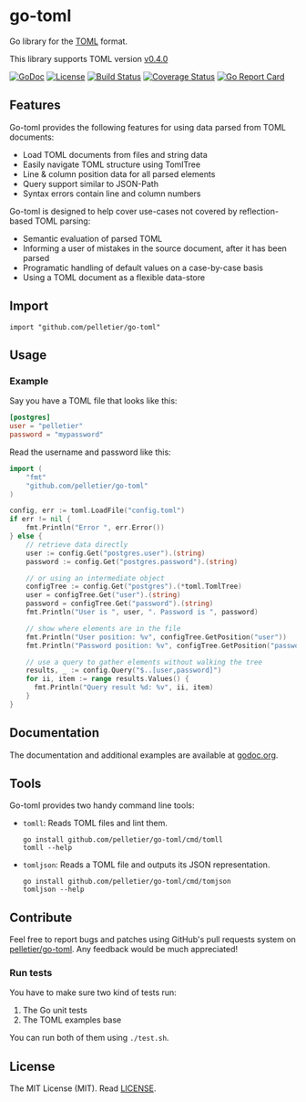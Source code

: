 # go-toml

Go library for the [TOML](https://github.com/mojombo/toml) format.

This library supports TOML version
[v0.4.0](https://github.com/toml-lang/toml/blob/master/versions/en/toml-v0.4.0.md)

[![GoDoc](https://godoc.org/github.com/pelletier/go-toml?status.svg)](http://godoc.org/github.com/pelletier/go-toml)
[![License](https://img.shields.io/badge/license-MIT-blue.svg)](https://github.com/goadesign/goa/blob/master/LICENSE)
[![Build Status](https://travis-ci.org/pelletier/go-toml.svg?branch=master)](https://travis-ci.org/pelletier/go-toml)
[![Coverage Status](https://coveralls.io/repos/github/pelletier/go-toml/badge.svg?branch=master)](https://coveralls.io/github/pelletier/go-toml?branch=master)
[![Go Report Card](https://goreportcard.com/badge/github.com/pelletier/go-toml)](https://goreportcard.com/report/github.com/pelletier/go-toml)

## Features

Go-toml provides the following features for using data parsed from TOML documents:

* Load TOML documents from files and string data
* Easily navigate TOML structure using TomlTree
* Line & column position data for all parsed elements
* Query support similar to JSON-Path
* Syntax errors contain line and column numbers

Go-toml is designed to help cover use-cases not covered by reflection-based TOML parsing:

* Semantic evaluation of parsed TOML
* Informing a user of mistakes in the source document, after it has been parsed
* Programatic handling of default values on a case-by-case basis
* Using a TOML document as a flexible data-store

## Import

    import "github.com/pelletier/go-toml"

## Usage

### Example

Say you have a TOML file that looks like this:

```toml
[postgres]
user = "pelletier"
password = "mypassword"
```

Read the username and password like this:

```go
import (
    "fmt"
    "github.com/pelletier/go-toml"
)

config, err := toml.LoadFile("config.toml")
if err != nil {
    fmt.Println("Error ", err.Error())
} else {
    // retrieve data directly
    user := config.Get("postgres.user").(string)
    password := config.Get("postgres.password").(string)

    // or using an intermediate object
    configTree := config.Get("postgres").(*toml.TomlTree)
    user = configTree.Get("user").(string)
    password = configTree.Get("password").(string)
    fmt.Println("User is ", user, ". Password is ", password)

    // show where elements are in the file
    fmt.Println("User position: %v", configTree.GetPosition("user"))
    fmt.Println("Password position: %v", configTree.GetPosition("password"))

    // use a query to gather elements without walking the tree
    results, _ := config.Query("$..[user,password]")
    for ii, item := range results.Values() {
      fmt.Println("Query result %d: %v", ii, item)
    }
}
```

## Documentation

The documentation and additional examples are available at
[godoc.org](http://godoc.org/github.com/pelletier/go-toml).

## Tools

Go-toml provides two handy command line tools:

* `tomll`: Reads TOML files and lint them.

    ```
    go install github.com/pelletier/go-toml/cmd/tomll
    tomll --help
    ```
* `tomljson`: Reads a TOML file and outputs its JSON representation.

    ```
    go install github.com/pelletier/go-toml/cmd/tomjson
    tomljson --help
    ```

## Contribute

Feel free to report bugs and patches using GitHub's pull requests system on
[pelletier/go-toml](https://github.com/pelletier/go-toml). Any feedback would be
much appreciated!

### Run tests

You have to make sure two kind of tests run:

1. The Go unit tests
2. The TOML examples base

You can run both of them using `./test.sh`.

## License

The MIT License (MIT). Read [LICENSE](LICENSE).
